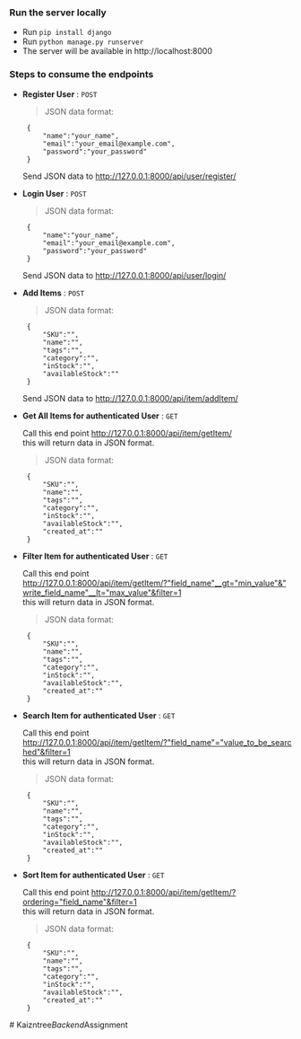 ### Run the server locally
* Run `pip install django`
* Run `python manage.py runserver`
* The server will be available in http://localhost:8000

### Steps to consume the endpoints
* **Register User** : `POST` 
   >JSON data format:
   ```
    {
        "name":"your_name",
        "email":"your_email@example.com",
        "password":"your_password"
    }
    ```
    
     Send JSON data to http://127.0.0.1:8000/api/user/register/

* **Login User** : `POST`
    >JSON data format:
   ```
    {
        "name":"your_name",
        "email":"your_email@example.com",
        "password":"your_password"
    }
    ```
    
     Send JSON data to http://127.0.0.1:8000/api/user/login/

* **Add Items** : `POST`
    >JSON data format:
   ```
    {
        "SKU":"",
        "name":"",
        "tags":"",
        "category":"",
        "inStock":"",
        "availableStock":""
    }
    ```
    
     Send JSON data to http://127.0.0.1:8000/api/item/addItem/

* **Get All Items for authenticated User** : `GET`
    
     Call this end point  http://127.0.0.1:8000/api/item/getItem/ <br>
        this will return data in JSON format.
    >JSON data format:
   ```
    {
        "SKU":"",
        "name":"",
        "tags":"",
        "category":"",
        "inStock":"",
        "availableStock":"",
        "created_at":""
    }
    ```


* **Filter Item for authenticated User** : `GET`
    
    Call this end point http://127.0.0.1:8000/api/item/getItem/?"field_name"__gt="min_value"&"write_field_name"__lt="max_value"&filter=1 <br>
        this will return data in JSON format.
    >JSON data format:
   ```
    {
        "SKU":"",
        "name":"",
        "tags":"",
        "category":"",
        "inStock":"",
        "availableStock":"",
        "created_at":""
    }
    ```


* **Search Item for authenticated User** : `GET`

    Call this end point http://127.0.0.1:8000/api/item/getItem/?"field_name"="value_to_be_searched"&filter=1 <br>
        this will return data in JSON format.
    >JSON data format:
   ```
    {
        "SKU":"",
        "name":"",
        "tags":"",
        "category":"",
        "inStock":"",
        "availableStock":"",
        "created_at":""
    }
    ```
    

* **Sort Item for authenticated User** : `GET`

    Call this end point http://127.0.0.1:8000/api/item/getItem/?ordering="field_name"&filter=1 <br>
        this will return data in JSON format.
    >JSON data format:
   ```
    {
        "SKU":"",
        "name":"",
        "tags":"",
        "category":"",
        "inStock":"",
        "availableStock":"",
        "created_at":""
    }
    ```

#   K a i z n t r e e _ B a c k e n d _ A s s i g n m e n t  
 